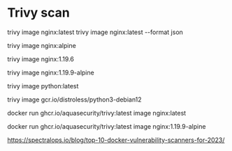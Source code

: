 # Trivy scan

trivy image nginx:latest
trivy image nginx:latest --format json

trivy image nginx:alpine

trivy image nginx:1.19.6

trivy image nginx:1.19.9-alpine

trivy image python:latest

trivy image gcr.io/distroless/python3-debian12	

docker run ghcr.io/aquasecurity/trivy:latest image nginx:latest

docker run ghcr.io/aquasecurity/trivy:latest image nginx:1.19.9-alpine

https://spectralops.io/blog/top-10-docker-vulnerability-scanners-for-2023/